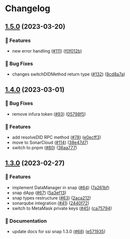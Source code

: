 # Changelog

## [1.5.0](https://github.com/blockchain-lab-um/ssi-snap/compare/ssi-snap-connector-v1.4.0...ssi-snap-connector-v1.5.0) (2023-03-20)


### :rocket: Features

* new error handling ([#111](https://github.com/blockchain-lab-um/ssi-snap/issues/111)) ([f0f012b](https://github.com/blockchain-lab-um/ssi-snap/commit/f0f012b84a836fbc8d383cd93824f216abda2ef3))


### :bug: Bug Fixes

* changes switchDIDMethod return type ([#132](https://github.com/blockchain-lab-um/ssi-snap/issues/132)) ([8cd8a7a](https://github.com/blockchain-lab-um/ssi-snap/commit/8cd8a7a72fccf333c021a69b19fa920c8111ebda))

## [1.4.0](https://github.com/blockchain-lab-um/ssi-snap/compare/ssi-snap-connector-v1.3.0...ssi-snap-connector-v1.4.0) (2023-03-01)


### :bug: Bug Fixes

* remove infura token ([#93](https://github.com/blockchain-lab-um/ssi-snap/issues/93)) ([05798f5](https://github.com/blockchain-lab-um/ssi-snap/commit/05798f5fd22fca36ffe4b30d276b2957e4772bfe))


### :rocket: Features

* add resolveDID RPC method ([#78](https://github.com/blockchain-lab-um/ssi-snap/issues/78)) ([e0ecff3](https://github.com/blockchain-lab-um/ssi-snap/commit/e0ecff3ad13aebe5cfe70130786544bcd8f027c4))
* move to SonarCloud ([#114](https://github.com/blockchain-lab-um/ssi-snap/issues/114)) ([38e47d7](https://github.com/blockchain-lab-um/ssi-snap/commit/38e47d70f2b080a277aa75a54bdba282cb11863e))
* switch to pnpm ([#80](https://github.com/blockchain-lab-um/ssi-snap/issues/80)) ([36aa777](https://github.com/blockchain-lab-um/ssi-snap/commit/36aa7772631c8785f527aa15af8e1591611f043f))

## [1.3.0](https://github.com/blockchain-lab-um/ssi-snap/compare/ssi-snap-connector-v1.0.8...ssi-snap-connector-v1.3.0) (2023-02-27)


### :rocket: Features

* implement DataManager in snap ([#64](https://github.com/blockchain-lab-um/ssi-snap/issues/64)) ([7a261bf](https://github.com/blockchain-lab-um/ssi-snap/commit/7a261bfb2c25c97a8190c0e2f77d329d2fa58ecd))
* snap dApp ([#67](https://github.com/blockchain-lab-um/ssi-snap/issues/67)) ([5a3ef13](https://github.com/blockchain-lab-um/ssi-snap/commit/5a3ef1370fe870dc297a9e799f692bdf717e6d1e))
* snap types restructure ([#63](https://github.com/blockchain-lab-um/ssi-snap/issues/63)) ([2aca212](https://github.com/blockchain-lab-um/ssi-snap/commit/2aca2129ae8815e14c3d8bdc123fd64fff0bb94a))
* sonarqube integration ([#41](https://github.com/blockchain-lab-um/ssi-snap/issues/41)) ([2440f72](https://github.com/blockchain-lab-um/ssi-snap/commit/2440f72222fce8ba11448a83043ac76ff9a73c62))
* switch to MetaMask private keys ([#45](https://github.com/blockchain-lab-um/ssi-snap/issues/45)) ([ca75794](https://github.com/blockchain-lab-um/ssi-snap/commit/ca757948b835c8fee727b6c490a1beac42296216))


### :page_with_curl: Documentation

* update docs for ssi snap 1.3.0 ([#68](https://github.com/blockchain-lab-um/ssi-snap/issues/68)) ([e571935](https://github.com/blockchain-lab-um/ssi-snap/commit/e571935111e69b97026b0ab811e22ff038a6535e))
